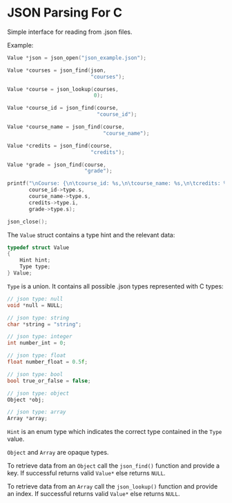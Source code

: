 # JSON Parsing For C

Simple interface for reading from .json files.

Example:

```c
Value *json = json_open("json_example.json");

Value *courses = json_find(json,
                           "courses");

Value *course = json_lookup(courses,
                            0);

Value *course_id = json_find(course,
                             "course_id");

Value *course_name = json_find(course,
                               "course_name");

Value *credits = json_find(course,
                           "credits");

Value *grade = json_find(course,
                         "grade");

printf("\nCourse: {\n\tcourse_id: %s,\n\tcourse_name: %s,\n\tcredits: %d,\n\tgrade: %s\n};\n",
       course_id->type.s,
       course_name->type.s,
       credits->type.i,
       grade->type.s);

json_close();
```

The ```Value``` struct contains a type hint and the relevant data:

```c
typedef struct Value
{
    Hint hint;
    Type type;
} Value;
```

```Type``` is a union. It contains all possible .json types represented with C types:
```c
// json type: null
void *null = NULL;

// json type: string
char *string = "string";

// json type: integer
int number_int = 0;

// json type: float
float number_float = 0.5f;

// json type: bool
bool true_or_false = false;

// json type: object
Object *obj;

// json type: array
Array *array;
```

```Hint``` is an enum type which indicates the correct type contained in the ```Type``` value.

```Object``` and ```Array``` are opaque types.

To retrieve data from an ```Object``` call the ```json_find()``` function and provide a key. 
If successful returns valid ```Value*``` else returns ```NULL```.

To retrieve data from an ```Array``` call the ```json_lookup()``` function and provide an index.
If successful returns valid ```Value*``` else returns ```NULL```.

